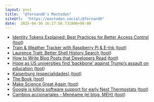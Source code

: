 ```yaml
---
layout: post
title:  "@fernand0's Mastodon"
siteUrl:  "https://mastodon.social/@fernand0"
date:  2025-04-30 16:27:56.731000+00:00
---
```

*  [Identity Tokens Explained: Best Practices for Better Access Control ](https://www.permit.io/blog/identity-tokens-best-practice) ([toot](https://mastodon.social/@fernand0/114427853321250718))
*  [Train & Weather Tracker with Raspberry Pi & E-Ink ](https://sambroner.com/posts/raspberry-pi-trai) ([toot](https://mastodon.social/@fernand0/114427632689742773))
*  [Laurence Tratt: Better Shell History Search ](https://tratt.net/laurie/blog/2025/better_shell_history_search.htm) ([toot](https://mastodon.social/@fernand0/114427341048051076))
*  [How to Write Blog Posts that Developers Read ](https://refactoringenglish.com/chapters/write-blog-posts-developers-read) ([toot](https://mastodon.social/@fernand0/114427048957037312))
*  [Hope as US universities find ‘backbone’ against Trump’s assault on education ](https://www.theguardian.com/us-news/2025/apr/27/universities-oppose-trump-educatio) ([toot](https://mastodon.social/@fernand0/114426898078127891))
*  [Kaiserburg (especialidades) ](https://www.flickr.com/photos/fernand0/54463773439) ([toot](https://mastodon.social/@fernand0/114426726225101969))
*  [The Book ](https://walledculture.org/the-book) ([toot](https://mastodon.social/@fernand0/114426597981373376))
*  [Make Science Great Again ](https://www.wedonthavetime.org/makesciencegreatagai) ([toot](https://mastodon.social/@fernand0/114426387777609294))
*  [Google is killing software support for early Nest Thermostats ](https://www.theverge.com/news/656332/google-ending-support-nest-thermostat) ([toot](https://mastodon.social/@fernand0/114426226283101853))
*  [Cambios accionariales - Menéame (el blog, MEH)   ](https://blog.meneame.net/2025/04/22/cambios-accionariales/) ([toot](https://mastodon.social/@fernand0/114425918399732911))
